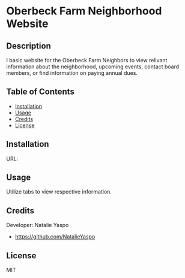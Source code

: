 # Oberbeck Farm Neighborhood Website

## Description

I basic website for the Oberbeck Farm Neighbors to view relivant information about the neighborhood, upcoming events, contact board members, or find information on paying annual dues.

## Table of Contents

- [Installation](#installation)
- [Usage](#usage)
- [Credits](#credits)
- [License](#license)

## Installation

URL:

## Usage

Utilize tabs to view respective information.

## Credits

Developer: Natalie Yaspo
- https://github.com/NatalieYaspo

## License

MIT
